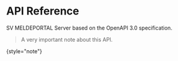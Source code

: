 # API Reference

SV MELDEPORTAL Server based on the OpenAPI 3.0 specification.

> A very important note about this API.
> 
{style="note"}

